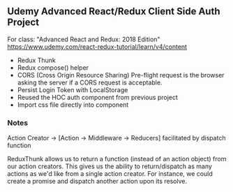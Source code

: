 ## Udemy Advanced React/Redux Client Side Auth Project
For class: "Advanced React and Redux: 2018 Edition"
https://www.udemy.com/react-redux-tutorial/learn/v4/content

* Redux Thunk
* Redux compose() helper
* CORS (Cross Origin Resource Sharing)
  Pre-flight request is the browser asking the server if a CORS request is acceptable.
* Persist Login Token with LocalStorage
* Reused the HOC auth component from previous project
* Import css file directly into component

### Notes
Action Creator -> [Action -> Middleware -> Reducers] facilitated by dispatch function

ReduxThunk allows us to return a function (instead of an action object) from our action creators.
This gives us the ability to return/dispatch as many actions as we'd like from a single action creator.
For instance, we could create a promise and dispatch another action upon its resolve.
